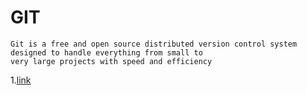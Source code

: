 # GIT
```
Git is a free and open source distributed version control system designed to handle everything from small to 
very large projects with speed and efficiency
```
1.[link](docs/git.md#differencegithub)
